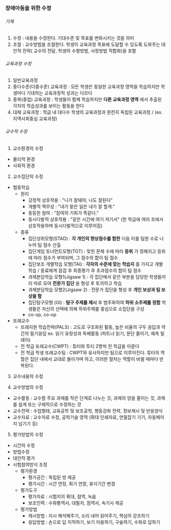 ### 장애아동을 위한 수정

###### 기제
1. 수정 : 내용을 수정한다. 기대수준 및 목표를 변화시키는 것을 의미
2. 조절 : 교수방법을 조절한다. 학생이 교육과정 목표에 도달할 수 있도록 도와주는 대안적 전략( 교수의 전달, 학생의 수행방법, 사정방법 적합화)을 포함   

###### 교육과정 수정
1. 일반교육과정
2. 중다수준(다중수준) 교육과정 : 모든 학생은 동일한 교육과정 영역을 학습하지만 학생마다 기대하는 교육과정적 성과는 다르다
3. 중복(중첩) 교육과정 : 학생들이 함께 학습하지만 **다른 교육과정 영역** 에서 추출된 각자의 학습성과를 보이는 활동을 한다
4. 대체 교육과정 : 학급 내 대다수 학생의 교육과정과 완전히 독립된 교육과정 / (ex. 지역사회중심 교육과정)

###### 교수적 수정
1. 교수환경의 수정
 - 물리적 환경
 - 사회적 환경

2. 교수집단의 수정
 - 협동학습
    - 원리
      - 긍정적 상호작용 : "니가 잘돼야, 나도 잘된다"
      - 개별적 책무성 : "내가 맡은 일은 내가 잘 할게."
      - 동등한 참여 : "참여의 기회가 똑같다."
      - 동시다발적 상호작용 : "같은 시간에 여기 저기서" (한 학급에 여러 조에서 상호작용하며 동시다발적으로 이루어짐)
    - 종류
      - 집단성취모형(STAD) : **각 개인의 향상점수를 합한** 다음 이를 팀원 수로 나누어 팀 점수 산출
      - 집단게임 토너먼트모형(TGT) : 맞힌 문제 수에 따라 **등위** 가 정해지고 등위에 따라 점수가 부여되며, 그 점수의 합이 팀 점수
      - 집단보조 개별학습 모형(TAI) : **각자의 수준에 맞는 학습지** 를 가지고 개별학습 / 동료에게 점검 후 최종평가 후 초과점수의 합이 팀 점수
      - 과제분담학습 모형1(Jigsaw 1) : 각 집단에서 같은 부분을 담당한 학생들끼리 따로 모여 **전문가 집단** 을 형성 후 토의하고 학습
      - 과제분담학습 모형2(Jigsaw 2) : 전문가 집단을 형성 후 **개인 보상과 팀 보상을 함**
      - 집단탐구모형 (GI) : **탐구 주제를 제시** 후 범주화하여 **하위 소주제를 정함** 학생들은 자신의 선택에 의해 하위주제를 중심으로 소집단을 구성
      - co-op, co-op
 - 또래교수
    - 또래지원 학습전략(PALS) : 고도로 구조화된 활동, 높은 비율의 구두 응답과 약간의 필기응답 ex. 읽기 유창성과 독해활동 (파트너 읽기, 문단 줄이기, 예측 릴레이)
    - 전 학급 또래교수(CWPT) : 튜터와 투티 2명씩 전 학급을 이룬다
    - 전 학급 학생 또래교수팀 : CWPT와 유사하지만 팀으로 이루어진다. 튜터의 역할은 집단 내에서 교대로 돌아가며 하고, 이러한 절차는 역할이 바뀔 때마다 반복된다.

3. 교수내용의 수정

4. 교수방법의 수정
  - 교수활동 : 교수할 주요 과제를 작은 단계로 나누는 것, 과제의 양을 줄이는 것, 과제를 쉽게 또는 구체적으로 수정하는 것
  - 교수전략 : 수업형태, 교육공학 및 보조공학, 행동강화 전략, 정보제시 및 반응양식
  - 교수자료 : 교수자료 수정, 공학기술 영역 (확대 인쇄자료, 연필잡기 기기, 자동페이지 넘기기 등)

5. 평가방법의 수정
  - 시간의 수정
  - 방법수정
  - 대안적 평가
  - 시험참여방식 조정
    - 평가환경
      - 평가공간 : 독립된 방 제공
      - 평가시간 : 시간 연장, 회기 연장, 휴식기간 변경
    - 평가도구
      - 평가자료 : 시험지의 확대, 점역, 녹음
      - 보조인력 : 수화통역사, 대필자, 점역사, 속기사 제공
    - 평가방법
      - 제시방법 : 지시 해석해주기, 소리 내어 읽어주기, 핵심어 강조하기
      - 응답방법 : 손으로 답 지적하기, 보기 이용하기, 구술하기, 수화로 답하기
